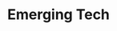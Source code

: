 ---
# This topic lives at
# https://digital.gov/topics/emerging-tech

slug: "emerging-tech"

# Topic Title
title: "Emerging Tech"

# description — keep it short and clear
summary: ""

aliases:
  - /topics/darpa/

# Weight
weight: 2

# For more information on managing topics,
# see https://github.com/GSA/digitalgov.gov/wiki
---